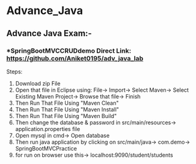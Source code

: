 # Advance_Java

## Advance Java Exam:-
### *SpringBootMVCCRUDdemo Direct Link: https://github.com/Aniket0195/adv_java_lab

Steps:
1. Download zip File
2. Open that file in Eclipse using:
   File-> Import-> Select Maven-> Select Existing Maven Project-> Browse that file-> Finish
3. Then Run That File Using "Maven Clean"
4. Then Run That File Using "Maven Install"
5. Then Run That File Using "Maven Build"
6. Then change the database & password in src/main/resources-> application.properties file
7. Open mysql in cmd-> Open database
8. Then run java application by clicking on src/main/java-> com.demo-> SpringBootMVCPractice
9. for run on browser use this-> localhost:9090/student/students
